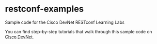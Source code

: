 # restconf-examples
Sample code for the Cisco DevNet RESTconf Learning Labs

You can find step-by-step tutorials that walk through this sample code on [Cisco DevNet](http://learninglabs.cisco.com).
